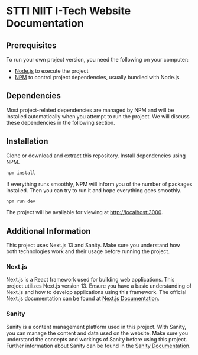 # STTI NIIT I-Tech Website Documentation

## Prerequisites

To run your own project version, you need the following on your computer:

* [Node.js](https://nodejs.org/en) to execute the project
* [NPM](https://docs.npmjs.com/getting-started) to control project dependencies, usually bundled with Node.js

## Dependencies

Most project-related dependencies are managed by NPM and will be installed automatically when you attempt to run the project. We will discuss these dependencies in the following section.

## Installation

Clone or download and extract this repository. Install dependencies using NPM.

```bash
npm install
```

If everything runs smoothly, NPM will inform you of the number of packages installed. Then you can try to run it and hope everything goes smoothly.

```bash
npm run dev
```

The project will be available for viewing at [http://localhost:3000](http://localhost:3000).

## Additional Information

This project uses Next.js 13 and Sanity. Make sure you understand how both technologies work and their usage before running the project.

### Next.js

Next.js is a React framework used for building web applications. This project utilizes Next.js version 13. Ensure you have a basic understanding of Next.js and how to develop applications using this framework. The official Next.js documentation can be found at [Next.js Documentation](https://nextjs.org/docs).

### Sanity

Sanity is a content management platform used in this project. With Sanity, you can manage the content and data used on the website. Make sure you understand the concepts and workings of Sanity before using this project. Further information about Sanity can be found in the [Sanity Documentation](https://www.sanity.io/docs).
